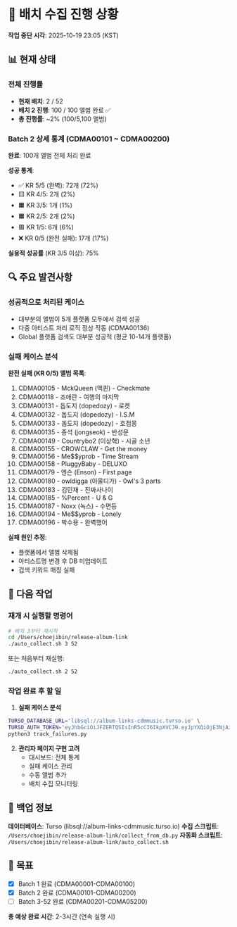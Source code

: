 # 🔄 배치 수집 진행 상황

**작업 중단 시각**: 2025-10-19 23:05 (KST)

## 📊 현재 상태

### 전체 진행률
- **현재 배치**: 2 / 52
- **배치 2 진행**: 100 / 100 앨범 완료 ✅
- **총 진행률**: ~2% (100/5,100 앨범)

### Batch 2 상세 통계 (CDMA00101 ~ CDMA00200)

**완료**: 100개 앨범 전체 처리 완료

**성공 통계**:
- ✅ KR 5/5 (완벽): 72개 (72%)
- 🟨 KR 4/5: 2개 (2%)
- 🟧 KR 3/5: 1개 (1%)
- 🟧 KR 2/5: 2개 (2%)
- 🟥 KR 1/5: 6개 (6%)
- ❌ KR 0/5 (완전 실패): 17개 (17%)

**실용적 성공률** (KR 3/5 이상): 75%

## 🔍 주요 발견사항

### 성공적으로 처리된 케이스
- 대부분의 앨범이 5개 플랫폼 모두에서 검색 성공
- 다중 아티스트 처리 로직 정상 작동 (CDMA00136)
- Global 플랫폼 검색도 대부분 성공적 (평균 10-14개 플랫폼)

### 실패 케이스 분석
**완전 실패 (KR 0/5) 앨범 목록**:
1. CDMA00105 - MckQueen (맥퀸) - Checkmate
2. CDMA00118 - 조애란 - 여행의 마지막
3. CDMA00131 - 돕도지 (dopedozy) - 로켓
4. CDMA00132 - 돕도지 (dopedozy) - I.S.M
5. CDMA00133 - 돕도지 (dopedozy) - 호접몽
6. CDMA00135 - 종석 (jongseok) - 반성문
7. CDMA00149 - Countrybo2 (이상혁) - 시골 소년
8. CDMA00155 - CROWCLAW - Get the money
9. CDMA00156 - Me$$yprob - Time Stream
10. CDMA00158 - PluggyBaby - DELUXO
11. CDMA00179 - 엔슨 (Enson) - First page
12. CDMA00180 - owldigga (아울디가) - 0wl's 3 parts
13. CDMA00183 - 김민재 - 진짜사나이
14. CDMA00185 - %Percent - U & G
15. CDMA00187 - Noxx (녹스) - 수면등
16. CDMA00194 - Me$$yprob - Lonely
17. CDMA00196 - 박수용 - 완벽했어

**실패 원인 추정**:
- 플랫폼에서 앨범 삭제됨
- 아티스트명 변경 후 DB 미업데이트
- 검색 키워드 매칭 실패

## 📝 다음 작업

### 재개 시 실행할 명령어

```bash
# 배치 3부터 재시작
cd /Users/choejibin/release-album-link
./auto_collect.sh 3 52
```

또는 처음부터 재실행:
```bash
./auto_collect.sh 2 52
```

### 작업 완료 후 할 일

1. **실패 케이스 분석**
```bash
TURSO_DATABASE_URL='libsql://album-links-cdmmusic.turso.io' \
TURSO_AUTH_TOKEN='eyJhbGciOiJFZERTQSIsInR5cCI6IkpXVCJ9.eyJpYXQiOjE3NjAzNjMyOTAsImlkIjoiNGZhNDgwYzYtYzE2NS00YjU2LTlmNGItNjkyMTIxNmNlZmJmIiwicmlkIjoiMzUxMmUxNDUtODAzOS00ZjY1LTg5MWMtM2EyNjE5Yjg1YWRiIn0.cBDJFjEUNO4ePA6WcRhfuoKSJ5NAYhNnb4qWVRXd6yQxbmpP5eNtpEbQs0M17gLG6LuHxoRrP8cjmtCXR1Z5BA' \
python3 track_failures.py
```

2. **관리자 페이지 구현 고려**
   - 대시보드: 전체 통계
   - 실패 케이스 관리
   - 수동 앨범 추가
   - 배치 수집 모니터링

## 💾 백업 정보

**데이터베이스**: Turso (libsql://album-links-cdmmusic.turso.io)
**수집 스크립트**: `/Users/choejibin/release-album-link/collect_from_db.py`
**자동화 스크립트**: `/Users/choejibin/release-album-link/auto_collect.sh`

## 🎯 목표

- [x] Batch 1 완료 (CDMA00001-CDMA00100)
- [x] Batch 2 완료 (CDMA00101-CDMA00200)
- [ ] Batch 3-52 완료 (CDMA00201-CDMA05200)

**총 예상 완료 시간**: 2-3시간 (연속 실행 시)
